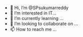- 👋 Hi, I’m @SPsukumarreddy
- 👀 I’m interested in IT...
- 🌱 I’m currently learning ...
- 💞️ I’m looking to collaborate on ...
- 📫 How to reach me ...

<!---
SPsukumarreddy/SPsukumarreddy is a ✨ special ✨ repository because its `README.md` (this file) appears on your GitHub profile.
You can click the Preview link to take a look at your changes.
--->
